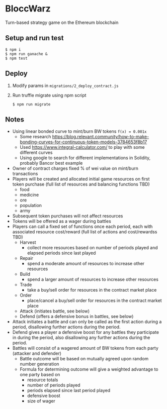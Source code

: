 # BloccWarz
Turn-based strategy game on the Ethereum blockchain
## Setup and run test
```
$ npm i
$ npm run ganache &
$ npm test
```
## Deploy
1. Modify params in `migrations/2_deploy_contract.js`
2. Run truffle migrate using npm script

       $ npm run migrate

## Notes
- Using linear bonded curve to mint/burn BW tokens `f(x) = 0.001x`
  - Some research https://blog.relevant.community/how-to-make-bonding-curves-for-continuous-token-models-3784653f8b17
  - Used https://www.integral-calculator.com/ to play with some different curves
  - Using google to search for different implementations in Solidity, probably Bancor best example
- Owner of contract charges fixed % of wei value on mint/burn transactions
- Players will be created and allocated initial game resources on first token purchase (full list of resources and balancing functions TBD)
  - food
  - medicine
  - ore
  - population
  - army
- Subsequent token purchases will not affect resources
- Tokens will be offered as a wager during battles
- Players can call a fixed set of functions once each period, each with associated resource cost/reward (full list of actions and cost/rewardss TBD)
  - Harvest
    - collect more resources based on number of periods played and elapsed periods since last played
  - Repair
    - spend a moderate amount of resources to increase other resources
  - Build
    - spend a larger amount of resources to increase other resources
  - Trade
    - take a buy/sell order for resources in the contract market place
  - Order
    - place/cancel a buy/sell order for resources in the contract market place
  - Attack (initiates battle, see below)
  - Defend (offers a defensive bonus in battles, see below)
- Attack initiates a battle and can only be called as the first action during a period, disallowing further actions during the period.
- Defend gives a player a defensive boost for any battles they participate in during the period, also disallowing any further actions during the period.
- Battles will consist of a wagered amount of BW tokens from each party (attacker and defender)
  - Battle outcome will be based on mutually agreed upon random number generation
  - Formula for determining outcome will give a weighted advantage to one party based on
    - resource totals
    - number of periods played
    - periods elapsed since last period played
    - defensive boost
    - size of wager

